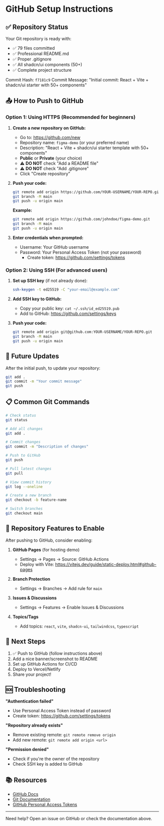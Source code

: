 # GitHub Setup Instructions

## ✅ Repository Status

Your Git repository is ready with:
- ✅ 79 files committed
- ✅ Professional README.md
- ✅ Proper .gitignore
- ✅ All shadcn/ui components (50+)
- ✅ Complete project structure

Commit Hash: `f7181c9`
Commit Message: "Initial commit: React + Vite + shadcn/ui starter with 50+ components"

## 📤 How to Push to GitHub

### Option 1: Using HTTPS (Recommended for beginners)

1. **Create a new repository on GitHub:**
   - Go to: https://github.com/new
   - Repository name: `figma-demo` (or your preferred name)
   - Description: "React + Vite + shadcn/ui starter template with 50+ components"
   - **Public** or **Private** (your choice)
   - ⚠️ **DO NOT** check "Add a README file"
   - ⚠️ **DO NOT** check "Add .gitignore"
   - Click "Create repository"

2. **Push your code:**
   ```bash
   git remote add origin https://github.com/YOUR-USERNAME/YOUR-REPO.git
   git branch -M main
   git push -u origin main
   ```

   **Example:**
   ```bash
   git remote add origin https://github.com/johndoe/figma-demo.git
   git branch -M main
   git push -u origin main
   ```

3. **Enter credentials when prompted:**
   - Username: Your GitHub username
   - Password: Your Personal Access Token (not your password)
     - Create token: https://github.com/settings/tokens

### Option 2: Using SSH (For advanced users)

1. **Set up SSH key** (if not already done):
   ```bash
   ssh-keygen -t ed25519 -C "your-email@example.com"
   ```

2. **Add SSH key to GitHub:**
   - Copy your public key: `cat ~/.ssh/id_ed25519.pub`
   - Add to GitHub: https://github.com/settings/keys

3. **Push your code:**
   ```bash
   git remote add origin git@github.com:YOUR-USERNAME/YOUR-REPO.git
   git branch -M main
   git push -u origin main
   ```

## 🔄 Future Updates

After the initial push, to update your repository:

```bash
git add .
git commit -m "Your commit message"
git push
```

## 📋 Common Git Commands

```bash
# Check status
git status

# Add all changes
git add .

# Commit changes
git commit -m "Description of changes"

# Push to GitHub
git push

# Pull latest changes
git pull

# View commit history
git log --oneline

# Create a new branch
git checkout -b feature-name

# Switch branches
git checkout main
```

## 🎯 Repository Features to Enable

After pushing to GitHub, consider enabling:

1. **GitHub Pages** (for hosting demo)
   - Settings → Pages → Source: GitHub Actions
   - Deploy with Vite: https://vitejs.dev/guide/static-deploy.html#github-pages

2. **Branch Protection**
   - Settings → Branches → Add rule for `main`

3. **Issues & Discussions**
   - Settings → Features → Enable Issues & Discussions

4. **Topics/Tags**
   - Add topics: `react`, `vite`, `shadcn-ui`, `tailwindcss`, `typescript`

## 🚀 Next Steps

1. ✅ Push to GitHub (follow instructions above)
2. Add a nice banner/screenshot to README
3. Set up GitHub Actions for CI/CD
4. Deploy to Vercel/Netlify
5. Share your project!

## 🆘 Troubleshooting

**"Authentication failed"**
- Use Personal Access Token instead of password
- Create token: https://github.com/settings/tokens

**"Repository already exists"**
- Remove existing remote: `git remote remove origin`
- Add new remote: `git remote add origin <url>`

**"Permission denied"**
- Check if you're the owner of the repository
- Check SSH key is added to GitHub

## 📚 Resources

- [GitHub Docs](https://docs.github.com)
- [Git Documentation](https://git-scm.com/doc)
- [GitHub Personal Access Tokens](https://docs.github.com/en/authentication/keeping-your-account-and-data-secure/creating-a-personal-access-token)

---

Need help? Open an issue on GitHub or check the documentation above.
